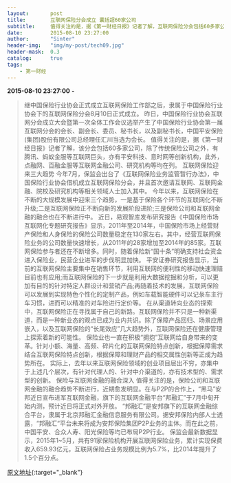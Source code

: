 ```yaml
---
layout:       post
title:        互联网保险分会成立 囊括超60家公司
subtitle:     值得关注的是，据《第一财经日报》记者了解，互联网保险分会包括60多家公司，除了传统保险公司之外，有腾讯、蚂蚁金服等互联网巨头，亦有平安科技、意时网等创新机构，此外，点融网、百融金服等互联网金融公司、研究机构等均在列。
date:         2015-08-10 23:27:00
author:       "Sinter"
header-img:   "img/my-post/tech09.jpg"
header-mask:  0.3
catalog:      true
tags:
    - 第一财经
---
```


**2015-08-10 23:27:00**  **-**

> 继中国保险行业协会正式成立互联网保险工作部之后，隶属于中国保险行业协会下的互联网保险分会8月10日正式成立。
昨日，中国保险行业协会互联网分会成立大会暨第一次全体工作会议选举产生了中国保险行业协会第一届互联网分会的会长、副会长、委员、秘书长，以及副秘书长，中国平安保险(集团)股份有限公司总经理任汇川当选为会长。
值得关注的是，据《第一财经日报》记者了解，该分会包括60多家公司，除了传统保险公司之外，有腾讯、蚂蚁金服等互联网巨头，亦有平安科技、意时网等创新机构，此外，点融网、百融金服等互联网金融公司、研究机构等均在列。
互联网保险迎来三大趋势
今年7月，保监会出台了《互联网保险业务监管暂行办法》，中国保险行业协会借机成立互联网保险分会，并且首次邀请互联网、互联网金融、院校及研究机构等相关领域人士加入其中。
今年以来，互联网保险在不断的大规模发展中迎来三个趋势，一是基于保险各个环节的互联网化不断升级;二是互联网保险正不断向新的发展阶段进阶;三是保险公司和互联网金融的融合也在不断进行中。
近日，易观智库发布研究报告《中国保险市场互联网化专题研究报告》显示，2011年至2014年，中国保险市场上经营财产保险和人身保险的保险公司数量稳定在130家左右。其中，经营互联网保险业务的公司数量快速增长，从2011年的28家增加至2014年的85家。互联网保险参与者还在不断增多。同时，随着保险新“国十条”明确支持社会资金进入保险业，民营企业进军的步伐明显加快。
平安证券研究报告显示，当前的互联网保险主要集中在销售环节，利用互联网的便利性的移动快速理赔目前也有应用;而互联网保险的下一步就是利用大数据挖掘和分析，可以更加有目的的针对特定人群设计和营销产品;再随着技术的发展，互联网保险可以发展到实现特色个性化的定制产品，例如车载智能硬件可以记彔车主行车习惯，进而可以精准的对车险进行定价等。
在从渠道转向业态的探索中，互联网保险正在寻找属于自己的新路。互联网保险并不只是一种新渠道，而是一种新业态的观点已成为业内共识。除了保障产品回归、场景应用嵌入，以及互联网保险的“长尾效应”几大趋势外，互联网保险还在健康管理上探索着新的可能性。
保险业也一直在积极“拥抱”互联网给自身带来的变革。针对小额、海量、高频、碎片化的互联网保险特点创新，根据保障需求结合互联网保险特点创新，根据保障和理财产品的相交属性创新等正成为趋势所在。
实际上，去年以来互联网保险领域的创业项目层出不穷，亦集中于上述几个层次，有针对代理人的、针对中介渠道的，亦有技术型的、需求型的创新。
保险与互联网金融的融合深入
值得关注的是，保险公司和互联网金融的融合趋势不断进行，近期愈发明显。在与P2P的合作上，“黑马”安邦近日宣布进军互联网金融，旗下的互联网金融平台“邦融汇”于7月中旬开始内测，预计近日将正式对外开放。
“邦融汇”是安邦旗下的互联网金融综合平台，隶属于北京邦融汇金融信息服务有限公司。据安邦保险内部人士透露，“邦融汇“平台未来将成为安邦保险集团P2P业务的主体。而在此之前，中国平安、合众人寿、阳光保险等均已布局P2P行业。
保监会最新数据显示，2015年1~5月，共有91家保险机构开展互联网保险业务，累计实现保费收入659.93亿元，互联网保险占业务规模比例为5.7%，比2014年提升了1.5个百分点。


[原文地址](http://www.yicai.com/news/4667759.html){:target="_blank"}


